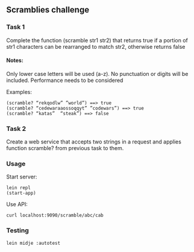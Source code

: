 ## Scramblies challenge

### Task 1
Complete the function (scramble str1 str2) that returns true if a portion of str1 characters can be rearranged to match str2, otherwise returns false

#### Notes:
Only lower case letters will be used (a-z). No punctuation or digits will be included.
Performance needs to be considered

Examples:

    (scramble? “rekqodlw” ”world”) ==> true
    (scramble? “cedewaraaossoqqyt” ”codewars”) ==> true
    (scramble? “katas”  “steak”) ==> false

### Task 2
Create a web service that accepts two strings in a request and applies function scramble? from previous task to them.



### Usage

Start server:

    lein repl
    (start-app) 


Use API:

    curl localhost:9090/scramble/abc/cab


### Testing

    lein midje :autotest


